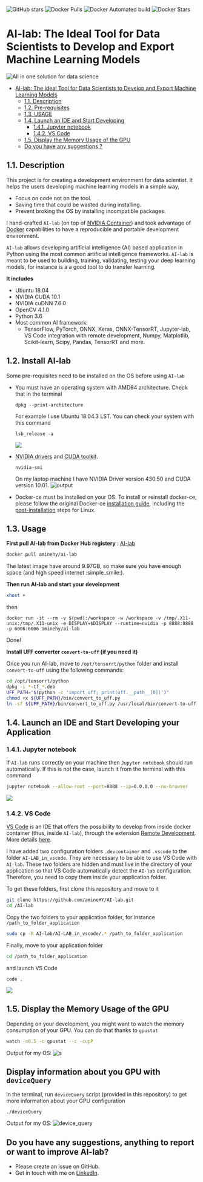 ![GitHub stars](https://img.shields.io/github/stars/aminehy/ai-lab?style=social)
![Docker Pulls](https://img.shields.io/docker/pulls/aminehy/ai-lab)
![Docker Automated build](https://img.shields.io/docker/automated/aminehy/ai-lab)
![Docker Stars](https://img.shields.io/docker/stars/aminehy/ai-lab)

# AI-lab: The Ideal Tool for Data Scientists to Develop and Export Machine Learning Models

![All in one solution for data science](media/AI-lab_logos.png)


- [AI-lab: The Ideal Tool for Data Scientists to Develop and Export Machine Learning Models](#ai-lab-the-ideal-tool-for-data-scientists-to-develop-and-export-machine-learning-models)
  - [1.1. Description](#11-description)
  - [1.2. Pre-requisites](#12-pre-requisites)
  - [1.3. USAGE](#13-usage)
  - [1.4. Launch an IDE and Start Developing](#14-launch-an-ide-and-start-developing)
    - [1.4.1. Jupyter notebook](#141-jupyter-notebook)
    - [1.4.2. VS Code](#142-vs-code)
  - [1.5. Display the Memory Usage of the GPU](#15-display-the-memory-usage-of-the-gpu)
  - [Do you have any suggestions ?](#do-you-have-any-suggestions-)



## 1.1. Description

This project is for creating a development environment for data scientist. It helps the users developing machine learning models in a simple way,
- Focus on code not on the tool.
- Saving time that could be wasted during installing.
- Prevent broking the OS by installing incompatible packages.

I hand-crafted `AI-lab` (on top of [NVIDIA Container](https://ngc.nvidia.com/catalog/containers/nvidia:tensorrt)) and took advantage of [Docker](https://www.docker.com/products/docker-desktop) capabilities to have a reproducible and portable development environment.


`AI-lab` allows developing artificial intelligence (AI) based application in Python using the most common artificial intelligence frameworks. `AI-lab` is meant to be used to building, training, validating, testing your deep learning models, for instance is a a good tool to do transfer learning.

**It includes**

- Ubuntu 18.04
- NVIDIA CUDA 10.1
- NVIDIA cuDNN 7.6.0
- OpenCV 4.1.0
- Python 3.6
- Most common AI framework:
  - TensorFlow, PyTorch, ONNX, Keras, ONNX-TensorRT, Jupyter-lab, VS Code integration with remote development, Numpy, Matplotlib, Scikit-learn, Scipy, Pandas,  TensorRT and more.

## 1.2. Install AI-lab

Some pre-requisites need to be installed on the OS before using `AI-lab`

* You must have an operating system with AMD64 architecture. Check that in the terminal
  ```
  dpkg --print-architecture
  ```
  For example I use Ubuntu 18.04.3 LST. You can check your system with this command
  ```
  lsb_release -a
  ```
  ![](media/lsb_release.png)

*  [NVIDIA drivers](https://www.nvidia.com/Download/index.aspx) and [CUDA toolkit](https://developer.nvidia.com/cuda-downloads).
    ```
    nvidia-smi
    ```
    On my laptop machine I have NVIDIA Driver version 430.50 and CUDA version 10.01.
    ![output](media/nvidia_smi.png)
* Docker-ce must be installed on your OS. To install or reinstall docker-ce, please follow the original Docker-ce [installation guide](https://docs.docker.com/install/linux/docker-ce/ubuntu/), including the [post-installation](https://docs.docker.com/install/linux/linux-postinstall/) steps for Linux.


## 1.3. Usage

**First pull AI-lab from Docker Hub registery** : [AI-lab](https://hub.docker.com/repository/docker/aminehy/ai-lab)
```bash
docker pull aminehy/ai-lab
```

The latest image have around 9.97GB, so make sure you have enough space (and high speed internet :simple_smile:).

**Then run AI-lab and start your development**

``` bash
xhost +
```
then
```
docker run -it --rm -v $(pwd):/workspace -w /workspace -v /tmp/.X11-unix:/tmp/.X11-unix -e DISPLAY=$DISPLAY --runtime=nvidia -p 8888:8888 -p 6006:6006 aminehy/ai-lab
```

Done!


**Install UFF converter  `convert-to-uff` (if you need it)**

Once you run AI-lab, move to `/opt/tensorrt/python` folder and install `convert-to-uff` using the following commands:

```bash
cd /opt/tensorrt/python
dpkg -i *-tf_*.deb
UFF_PATH="$(python -c 'import uff; print(uff.__path__[0])')"
chmod +x ${UFF_PATH}/bin/convert_to_uff.py
ln -sf ${UFF_PATH}/bin/convert_to_uff.py /usr/local/bin/convert-to-uff
```

## 1.4. Launch an IDE and Start Developing your Application

### 1.4.1. Jupyter notebook

If `AI-lab` runs correctly on your machine then `Jupyter notebook` should run automatically. If this is not the case, launch it from the terminal with this command

```bash
jupyter notebook --allow-root --port=8888 --ip=0.0.0.0 --no-browser
```
![](media/jupyter.png)

### 1.4.2. VS Code

[VS Code](https://code.visualstudio.com/) is an IDE that offers the possibility to develop from inside docker container (thus, inside `AI-lab`), through the extension [Remote Development](https://marketplace.visualstudio.com/items?itemName=ms-vscode-remote.vscode-remote-extensionpack). More details [here](https://code.visualstudio.com/docs/remote/containers).

I have added two configuration folders `.devcontainer` and `.vscode` to the folder `AI-LAB_in_vscode`. They are necessary to be able to use VS Code with `AI-lab`. These two folders are hidden and must live in the directory of your application so that VS Code automatically detect the `AI-lab` configuration. Therefore, you need to copy them inside your application folder.

To get these folders, first clone this repository and move to it

```bash
git clone https://github.com/amineHY/AI-lab.git
cd /AI-lab
```

Copy the two folders to your application folder, for instance `/path_to_folder_application`

``` bash
sudo cp -R AI-lab/AI-LAB_in_vscode/.* /path_to_folder_application
```

Finally, move to your application folder

```bash
cd /path_to_folder_application
```

and launch VS Code

```
code .
```
![](media/vscode.png)

## 1.5. Display the Memory Usage of the GPU

Depending on your development, you might want to watch the memory consumption of your GPU. You can do that thanks to `gpustat`

```bash
watch -n0.5 -c gpustat --c -cupP
```
Output for my OS:
![s](media/gpu_stat.png)

## Display information about you GPU with `deviceQuery`

in the terminal, run `deviceQuery` script (provided in this repository) to get more information about your GPU configuration
```
./deviceQuery
```
Output for my OS:
![device_query](media/device_query.png)


## Do you have any suggestions, anything to report or want to improve AI-lab?

- Please create an issue on GitHub.
- Get in touch with me on [LinkedIn](https://www.linkedin.com/in/aminehy/).
